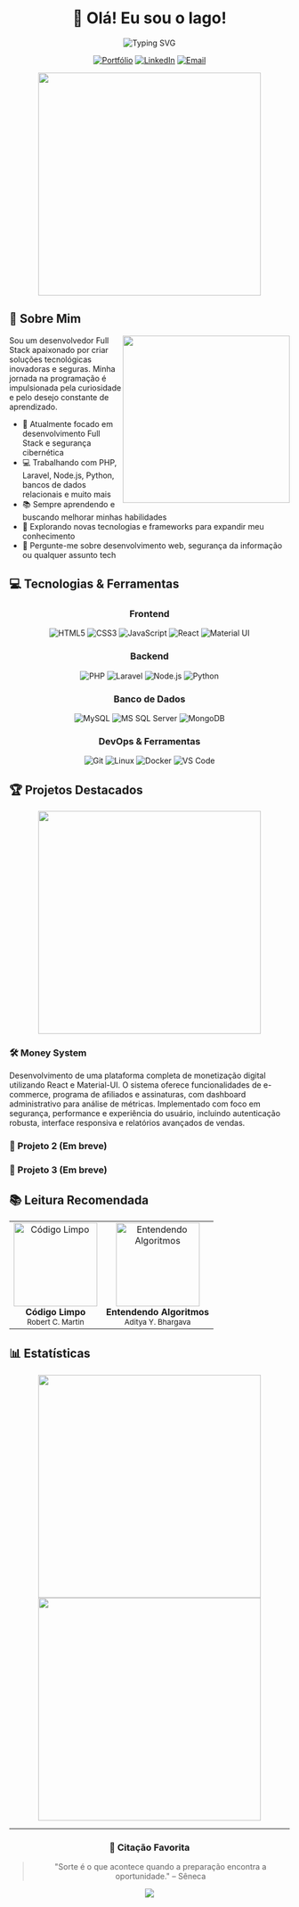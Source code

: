 <div align="center">

# 👋 Olá! Eu sou o Iago!

<img src="https://readme-typing-svg.herokuapp.com/?font=Fira+Code&size=24&duration=4000&pause=1000&color=2E7D32&center=true&vCenter=true&width=435&lines=Desenvolvedor+Full+Stack;Entusiasta+de+Segurança;Apaixonado+por+Tecnologia" alt="Typing SVG" />

[![Portfólio](https://img.shields.io/badge/Portfólio-iagofranca.com-2E7D32?style=for-the-badge&logo=safari&logoColor=white)](https://iagofranca.com)
[![LinkedIn](https://img.shields.io/badge/LinkedIn-iagofranca-0A66C2?style=for-the-badge&logo=linkedin&logoColor=white)](https://linkedin.com/in/iagofranca)
[![Email](https://img.shields.io/badge/Email-iagofranca150@gmail.com-EA4335?style=for-the-badge&logo=gmail&logoColor=white)](mailto:iagofranca150@gmail.com)

</div>

<div align="center">
  <img src="https://github-readme-stats.vercel.app/api?username=IagoFrancaZ&show_icons=true&theme=github_dark&hide=contribs&border_color=2E7D32&icon_color=2E7D32&title_color=2E7D32" width="400px" />
</div>

## 🚀 Sobre Mim

<img align="right" src="https://raw.githubusercontent.com/abhisheknaiidu/abhisheknaiidu/master/code.gif" width="300" />

Sou um desenvolvedor Full Stack apaixonado por criar soluções tecnológicas inovadoras e seguras. Minha jornada na programação é impulsionada pela curiosidade e pelo desejo constante de aprendizado.

- 🔭 Atualmente focado em desenvolvimento Full Stack e segurança cibernética
- 💻 Trabalhando com PHP, Laravel, Node.js, Python, bancos de dados relacionais e muito mais
- 📚 Sempre aprendendo e buscando melhorar minhas habilidades
- 🌱 Explorando novas tecnologias e frameworks para expandir meu conhecimento
- 💬 Pergunte-me sobre desenvolvimento web, segurança da informação ou qualquer assunto tech

## 💻 Tecnologias & Ferramentas

<div align="center">

### Frontend

![HTML5](https://img.shields.io/badge/HTML5-E34F26?style=for-the-badge&logo=html5&logoColor=white)
![CSS3](https://img.shields.io/badge/CSS3-1572B6?style=for-the-badge&logo=css3&logoColor=white)
![JavaScript](https://img.shields.io/badge/JavaScript-F7DF1E?style=for-the-badge&logo=javascript&logoColor=black)
![React](https://img.shields.io/badge/React-61DAFB?style=for-the-badge&logo=react&logoColor=black)
![Material UI](https://img.shields.io/badge/Material_UI-0081CB?style=for-the-badge&logo=material-ui&logoColor=white)

### Backend

![PHP](https://img.shields.io/badge/PHP-777BB4?style=for-the-badge&logo=php&logoColor=white)
![Laravel](https://img.shields.io/badge/Laravel-FF2D20?style=for-the-badge&logo=laravel&logoColor=white)
![Node.js](https://img.shields.io/badge/Node.js-43853D?style=for-the-badge&logo=node.js&logoColor=white)
![Python](https://img.shields.io/badge/Python-14354C?style=for-the-badge&logo=python&logoColor=white)

### Banco de Dados

![MySQL](https://img.shields.io/badge/MySQL-005C84?style=for-the-badge&logo=mysql&logoColor=white)
![MS SQL Server](https://img.shields.io/badge/Microsoft_SQL_Server-CC2927?style=for-the-badge&logo=microsoft-sql-server&logoColor=white)
![MongoDB](https://img.shields.io/badge/MongoDB-4EA94B?style=for-the-badge&logo=mongodb&logoColor=white)

### DevOps & Ferramentas

![Git](https://img.shields.io/badge/Git-F05032?style=for-the-badge&logo=git&logoColor=white)
![Linux](https://img.shields.io/badge/Linux-FCC624?style=for-the-badge&logo=linux&logoColor=black)
![Docker](https://img.shields.io/badge/Docker-2496ED?style=for-the-badge&logo=docker&logoColor=white)
![VS Code](https://img.shields.io/badge/VS_Code-007ACC?style=for-the-badge&logo=visual-studio-code&logoColor=white)

</div>

## 🏆 Projetos Destacados

<div align="center">

<a href="https://github.com/IagoFrancaZ/money-system">
  <img src="https://github-readme-stats.vercel.app/api/pin/?username=IagoFrancaZ&repo=money-system&theme=github_dark&border_color=2E7D32&icon_color=2E7D32&title_color=2E7D32" width="400" />
</a>

</div>

### 🛠️ Money System

Desenvolvimento de uma plataforma completa de monetização digital utilizando React e Material-UI. O sistema oferece funcionalidades de e-commerce, programa de afiliados e assinaturas, com dashboard administrativo para análise de métricas. Implementado com foco em segurança, performance e experiência do usuário, incluindo autenticação robusta, interface responsiva e relatórios avançados de vendas.

### 🔐 Projeto 2 (Em breve)

### 🚀 Projeto 3 (Em breve)

## 📚 Leitura Recomendada

<div align="center">
  <table>
    <tr>
      <td align="center">
        <img src="https://m.media-amazon.com/images/I/41xShlnTZTL._SX376_BO1,204,203,200_.jpg" width="150" alt="Código Limpo"/><br />
        <b>Código Limpo</b><br />
        <sub>Robert C. Martin</sub>
      </td>
      <td align="center">
        <img src="https://m.media-amazon.com/images/I/51a1AxEYKbL._SX357_BO1,204,203,200_.jpg" width="150" alt="Entendendo Algoritmos"/><br />
        <b>Entendendo Algoritmos</b><br />
        <sub>Aditya Y. Bhargava</sub>
      </td>
    </tr>
  </table>
</div>

## 📊 Estatísticas

<div align="center">
  <img src="https://github-readme-streak-stats.herokuapp.com/?user=IagoFrancaZ&theme=github-dark&border=2E7D32" width="400" />
  <img src="https://github-profile-trophy.vercel.app/?username=IagoFrancaZ&theme=darkhub&column=4&margin-w=15&margin-h=15" width="400" />
</div>

---

<div align="center">

### 💬 Citação Favorita

<blockquote>
"Sorte é o que acontece quando a preparação encontra a oportunidade." – Sêneca
</blockquote>

<img src="https://komarev.com/ghpvc/?username=IagoFrancaZ&color=2E7D32&style=for-the-badge" />

</div>
